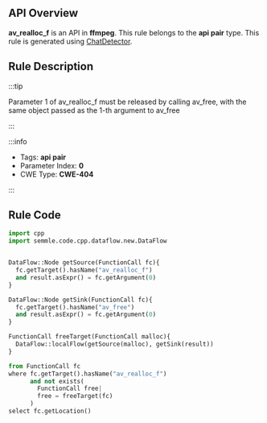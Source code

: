 ---
---


## API Overview
**av_realloc_f** is an API in **ffmpeg**. This rule belongs to the **api pair** type. This rule is generated using [ChatDetector](../../tools/ChatDetector).
## Rule Description

:::tip

Parameter 1 of av_realloc_f must be released by calling av_free, with the same object passed as the 1-th argument to av_free

:::

:::info

- Tags: **api pair**
- Parameter Index: **0**
- CWE Type: **CWE-404**

:::

## Rule Code
```python
import cpp
import semmle.code.cpp.dataflow.new.DataFlow


DataFlow::Node getSource(FunctionCall fc){
  fc.getTarget().hasName("av_realloc_f")
  and result.asExpr() = fc.getArgument(0)
}

DataFlow::Node getSink(FunctionCall fc){
  fc.getTarget().hasName("av_free")
  and result.asExpr() = fc.getArgument(0)
}

FunctionCall freeTarget(FunctionCall malloc){
  DataFlow::localFlow(getSource(malloc), getSink(result))
}

from FunctionCall fc
where fc.getTarget().hasName("av_realloc_f")
      and not exists(
        FunctionCall free| 
        free = freeTarget(fc)
      )
select fc.getLocation()
```